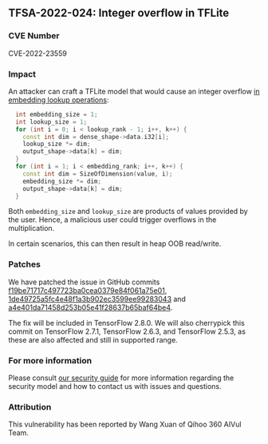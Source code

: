 ## TFSA-2022-024: Integer overflow in TFLite

### CVE Number
CVE-2022-23559

### Impact
An attacker can craft a TFLite model that would cause an integer overflow [in embedding lookup operations](https://github.com/tensorflow/tensorflow/blob/ca6f96b62ad84207fbec580404eaa7dd7403a550/tensorflow/lite/kernels/embedding_lookup_sparse.cc#L179-L189):

```cc
  int embedding_size = 1;
  int lookup_size = 1;
  for (int i = 0; i < lookup_rank - 1; i++, k++) {
    const int dim = dense_shape->data.i32[i];
    lookup_size *= dim;
    output_shape->data[k] = dim;
  }
  for (int i = 1; i < embedding_rank; i++, k++) {
    const int dim = SizeOfDimension(value, i);
    embedding_size *= dim;
    output_shape->data[k] = dim;
  }
```

Both `embedding_size` and `lookup_size` are products of values provided by the user. Hence, a malicious user could trigger overflows in the multiplication.

In certain scenarios, this can then result in heap OOB read/write.

### Patches
We have patched the issue in GitHub commits [f19be71717c497723ba0cea0379e84f061a75e01](https://github.com/tensorflow/tensorflow/commit/f19be71717c497723ba0cea0379e84f061a75e01), [1de49725a5fc4e48f1a3b902ec3599ee99283043](https://github.com/tensorflow/tensorflow/commit/1de49725a5fc4e48f1a3b902ec3599ee99283043) and [a4e401da71458d253b05e41f28637b65baf64be4](https://github.com/tensorflow/tensorflow/commit/a4e401da71458d253b05e41f28637b65baf64be4).

The fix will be included in TensorFlow 2.8.0. We will also cherrypick this commit on TensorFlow 2.7.1, TensorFlow 2.6.3, and TensorFlow 2.5.3, as these are also affected and still in supported range.

### For more information
Please consult [our security guide](https://github.com/tensorflow/tensorflow/blob/master/SECURITY.md) for more information regarding the security model and how to contact us with issues and questions.

### Attribution
This vulnerability has been reported by Wang Xuan of Qihoo 360 AIVul Team.
